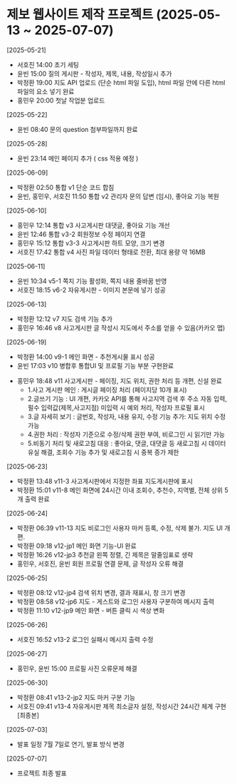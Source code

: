 # 제보 웹사이트 제작 프로젝트 (2025-05-13 ~ 2025-07-07)

[2025-05-21]
* 서호진 14:00 초기 세팅
* 윤빈 15:00 질의 게시판 - 작성자, 제목, 내용, 작성일시 추가
* 박정환 19:00 지도 API 업로드 (단순 html 파일 도입), html 파일 안에 다른 html 파일의 요소 넣기 완료
* 홍민우 20:00 첫날 작업분 업로드

[2025-05-22]
* 윤빈 08:40 문의 question 첨부파일까지 완료

[2025-05-28]
* 윤빈 23:14 메인 페이지 추가 ( css 적용 예정 )

[2025-06-09]
* 박정환 02:50 통합 v1 단순 코드 합침
* 윤빈, 홍민우, 서호진 11:50 통합 v2 관리자 문의 답변 (임시), 좋아요 기능 복원

[2025-06-10]
* 홍민우 12:14 통합 v3 사고게시판 대댓글, 좋아요 기능 개선
* 윤빈 12:46 통합 v3-2 회원정보 수정 페이지 연결
* 홍민우 15:12 통합 v3-3 사고게시판 하트 모양, 크기 변경
* 서호진 17:42 통합 v4 사진 파일 데이터 형태로 전환, 최대 용량 약 16MB

[2025-06-11]
* 윤빈 10:34 v5-1 쪽지 기능 활성화, 쪽지 내용 줄바꿈 반영
* 서호진 18:15 v6-2 자유게시판 - 이미지 본문에 넣기 성공

[2025-06-13]
* 박정환 12:12 v7 지도 검색 기능 추가
* 홍민우 16:46 v8 사고게시판 글 작성시 지도에서 주소를 얻을 수 있음(카카오 맵)

[2025-06-19]
* 박정환 14:00 v9-1 메인 화면 - 추천게시물 표시 성공
* 윤빈 17:03 v10 병합후 통합UI 및 프로필 기능 부분 구현완료
- 홍민우 18:48 v11 사고게시판 - 페이징, 지도 위치, 권한 처리 등 개편, 신설 완료
  + 1.사고 게시판 메인 : 게시글 페이징 처리 (페이지당 10개 표시)
  + 2.글쓰기 기능 : UI 개편, 카카오 API를 통해 사고지역 검색 후 주소 자동 입력, 필수 입력값(제목,사고지점) 미입력 시 예외 처리, 작성자 프로필 표시
  + 3.글 자세히 보기 :  글번호, 작성자, 내용 유지, 수정 기능 추가: 지도 위치 수정 가능
  + 4.권한 처리 : 작성자 기준으로 수정/삭제 권한 부여, 비로그인 시 읽기만 가능
  + 5.비동기 처리 및 새로고침 대응 : 좋아요, 댓글, 대댓글 등 새로고침 시 데이터 유실 해결, 조회수 기능 추가 및 새로고침 시 중복 증가 제한

[2025-06-23]
* 박정환 13:48 v11-3 사고게시판에서 지정한 좌표 지도게시판에 표시
* 박정환 15:01 v11-8 메인 화면에 24시간 이내 조회수, 추천수, 지역별, 전체 상위 5개 출력 완료

[2025-06-24]
* 박정환 06:39 v11-13 지도 비로그인 사용자 마커 등록, 수정, 삭제 불가. 지도 UI 개편.
* 박정환 09:18 v12-jp1 메인 화면 기능-UI 완료
* 박정환 16:26 v12-jp3 추천글 왼쪽 정렬, 긴 제목은 말줄임표로 생략
* 홍민우, 서호진, 윤빈 회원 프로필 연결 문제, 글 작성자 오류 해결

[2025-06-25]
* 박정환 08:12 v12-jp4 검색 위치 변경, 결과 재표시, 창 크기 변경
* 박정환 08:58 v12-jp6 지도 - 게스트와 로그인 사용자 구분하여 메시지 출력
* 박정환 11:10 v12-jp9 메인 화면 - 버튼 클릭 시 색상 변화

[2025-06-26]
* 서호진 16:52 v13-2 로그인 실패시 메시지 출력 수정

[2025-06-27]
* 홍민우, 윤빈 15:00 프로필 사진 오류문제 해결

[2025-06-30]
* 박정환 08:41 v13-2-jp2 지도 마커 구분 기능
* 서호진 09:41 v13-4 자유게시판 제목 최소글자 설정, 작성시간 24시간 체계 구현 [최종본]

[2025-07-03]
* 발표 일정 7월 7일로 연기, 발표 방식 변경

[2025-07-07]
* 프로젝트 최종 발표

